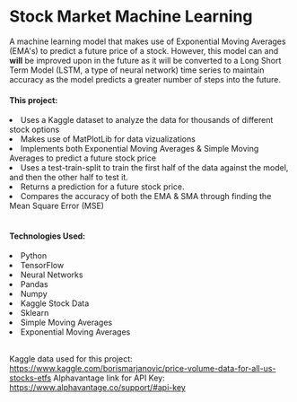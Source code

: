 # Stock Market Machine Learning

A machine learning model that makes use of Exponential Moving Averages (EMA's) to predict a future price of a stock.
However, this model can and <strong>will</strong> be improved upon in the future as it will be converted to a Long Short Term Model (LSTM, a type of neural network) time series to maintain accuracy as the model predicts a greater number of steps into the future.

<h4>This project:</h4>
<li>Uses a Kaggle dataset to analyze the data for thousands of different stock options</li>
<li>Makes use of MatPlotLib for data vizualizations</li>
<li>Implements both Exponential Moving Averages & Simple Moving Averages to predict a future stock price</li>
<li>Uses a test-train-split to train the first half of the data against the model, and then the other half to test it.</li>
<li>Returns a prediction for a future stock price.</li>
<li>Compares the accuracy of both the EMA & SMA through finding the Mean Square Error (MSE)</li><br>


<h4>Technologies Used:</h4>
<li>Python</li>
<li>TensorFlow</li>
<li>Neural Networks</li>
<li>Pandas</li>
<li>Numpy</li>
<li>Kaggle Stock Data</li>
<li>Sklearn</li>
<li>Simple Moving Averages</li>
<li>Exponential Moving Averages</li><br>

Kaggle data used for this project: https://www.kaggle.com/borismarjanovic/price-volume-data-for-all-us-stocks-etfs
Alphavantage link for API Key: https://www.alphavantage.co/support/#api-key
